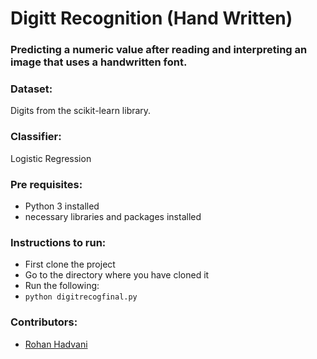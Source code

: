 # Digitt Recognition (Hand Written)


###  Predicting a numeric value after reading and interpreting an image that uses a handwritten font.

### Dataset:

Digits from the scikit-learn library.

### Classifier:

Logistic Regression

### Pre requisites: 

- Python 3 installed
- necessary libraries and packages installed

### Instructions to run:

- First clone the project
- Go to the directory where you have cloned it
- Run the following:
- ```python digitrecogfinal.py```

### Contributors:
- [Rohan Hadvani](https://github.com/rohan27hadvani)

